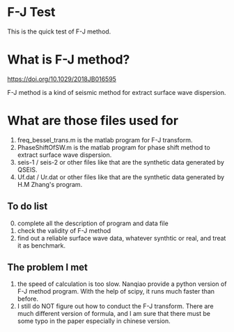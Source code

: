 # F-J Test

This is the quick test of F-J method.

# What is F-J method?
https://doi.org/10.1029/2018JB016595

F-J method is a kind of seismic method for extract surface wave dispersion.

# What are those files used for

1. freq_bessel_trans.m is the matlab program for F-J transform. 
2. PhaseShiftOfSW.m is the matlab program for phase shift method to extract surface wave dispersion.
3. seis-1 / seis-2 or other files like that are the synthetic data generated by QSEIS. 
4. Uf.dat / Ur.dat or other files like that are the synthetic data generated by H.M Zhang's program.


## To do list

0. complete all the description of program and data file
1. check the validity of F-J method
2. find out a reliable surface wave data, whatever synthtic or real, and treat it as benchmark.

## The problem I met
1. the speed of calculation is too slow. Nanqiao provide a python version of F-J method program. With the help of scipy, it runs much faster than before.
2. I still do NOT figure out how to conduct the F-J transform. There are much different version of formula, and I am sure that there must be some typo in the paper especially in chinese version.